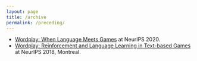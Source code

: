 ```yaml
---
layout: page
title: /archive
permalink: /preceding/
---
```


* [Wordplay: When Language Meets Games](https://wordplay-workshop.github.io/wordplay2020) at NeurIPS 2020.
* [Wordplay: Reinforcement and Language Learning in Text-based Games](https://nips.cc/Conferences/2018/ScheduleMultitrack?event=10938) at NeurIPS 2018, Montreal.
